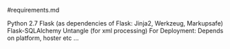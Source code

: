 #requirements.md

Python 2.7
Flask
(as dependencies of Flask: Jinja2, Werkzeug, Markupsafe)
Flask-SQLAlchemy
Untangle (for xml processing)
For Deployment:
Depends on platform, hoster etc ...
